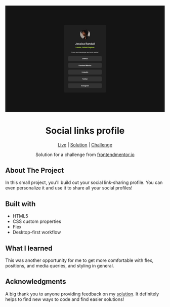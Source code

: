 ![Social links profile](https://github.com/NathanRayM/Social-links-profile/blob/main/images/destkop-design.jpg)

<h1 align="center">Social links profile</h1>

<div align="center">

[Live](https://nathanraym.github.io/Social-links-profile/)
| [Solution](https://github.com/NathanRayM/Social-links-profile.git)
| [Challenge](https://www.frontendmentor.io/challenges/social-links-profile-UG32l9m6dQ)

Solution for a challenge from [frontendmentor.io](https://www.frontendmentor.io/)

</div>

## About The Project

In this small project, you'll build out your social link-sharing profile. You can even personalize it and use it to share all your social profiles!

## Built with

- HTML5
- CSS custom properties
- Flex
- Desktop-first workflow

## What I learned

This was another opportunity for me to get more comfortable with flex, positions, and media queries, and styling in general.

## Acknowledgments

A big thank you to anyone providing feedback on my [solution](https://www.frontendmentor.io/solutions/recipe-page---html-css-flex-F9lCNglEI7). It definitely helps to find new ways to code and find easier solutions!
